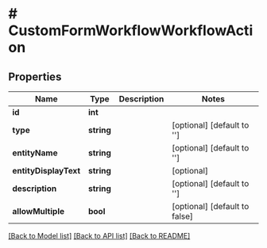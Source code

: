 # # CustomFormWorkflowWorkflowAction

## Properties

Name | Type | Description | Notes
------------ | ------------- | ------------- | -------------
**id** | **int** |  |
**type** | **string** |  | [optional] [default to '']
**entityName** | **string** |  | [optional] [default to '']
**entityDisplayText** | **string** |  | [optional]
**description** | **string** |  | [optional] [default to '']
**allowMultiple** | **bool** |  | [optional] [default to false]

[[Back to Model list]](../../README.md#models) [[Back to API list]](../../README.md#endpoints) [[Back to README]](../../README.md)
